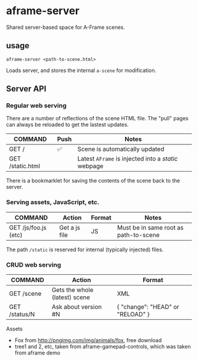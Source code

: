 # aframe-server
Shared server-based space for A-Frame scenes.

## usage

````
aframe-server <path-to-scene.html>
````

Loads server, and stores the internal `a-scene` for modification.

## Server API

### Regular web serving

There are a number of reflections of the scene HTML file. The "pull" pages can
always be reloaded to get the lastest updates.

COMMAND               | Push | Notes
----------------------|------|-----------
GET /                 | :white_check_mark: | Scene is automatically updated
GET /static.html      |                    | Latest `AFrame` is injected into a *static* webpage

There is a bookmarklet for saving the contents of the scene back to the server.

### Serving assets, JavaScript, etc.

COMMAND               | Action                         | Format | Notes
----------------------|--------------------------------|--------|-----
GET /js/foo.js  (etc) | Get a js file                  | JS     | Must be in same root as path-to-scene

The path `/static` is reserved for internal (typically injected) files.

### CRUD web serving


COMMAND    | Action                        | Format
-----------|-------------------------------|--------
GET /scene | Gets the whole (latest) scene | XML
GET /status/N | Ask about version #N       | { "change": "HEAD" or "RELOAD" }

Assets
 * Fox from http://pngimg.com/img/animals/fox, free download
 * tree1 and 2, etc, taken from aframe-gamepad-controls, which was taken from aframe demo
